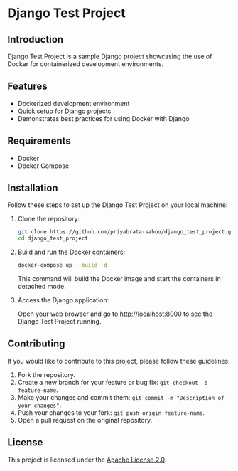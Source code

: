# Django Test Project

## Introduction

Django Test Project is a sample Django project showcasing the use of Docker for containerized development environments.

## Features

- Dockerized development environment
- Quick setup for Django projects
- Demonstrates best practices for using Docker with Django

## Requirements

- Docker
- Docker Compose

## Installation

Follow these steps to set up the Django Test Project on your local machine:

1. Clone the repository:

    ```bash
    git clone https://github.com/priyabrata-sahoo/django_test_project.git
    cd django_test_project
    ```

2. Build and run the Docker containers:

    ```bash
    docker-compose up --build -d
    ```

    This command will build the Docker image and start the containers in detached mode.

3. Access the Django application:

    Open your web browser and go to [http://localhost:8000](http://localhost:8000) to see the Django Test Project running.

## Contributing

If you would like to contribute to this project, please follow these guidelines:

1. Fork the repository.
2. Create a new branch for your feature or bug fix: `git checkout -b feature-name`.
3. Make your changes and commit them: `git commit -m "Description of your changes"`.
4. Push your changes to your fork: `git push origin feature-name`.
5. Open a pull request on the original repository.

## License

This project is licensed under the [Apache License 2.0](LICENSE).
